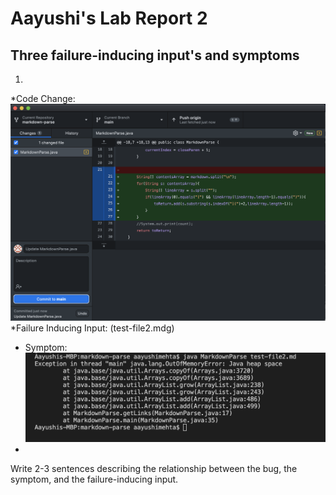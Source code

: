 # Aayushi's Lab Report 2
## Three failure-inducing input's and symptoms
1. 
*Code Change: ![Image](First_error_Change.png)
*Failure Inducing Input: (test-file2.mdg)
* Symptom: ![Image](First_Error_Message.png)
*
Write 2-3 sentences describing the relationship between the bug, the symptom, and the failure-inducing input.
